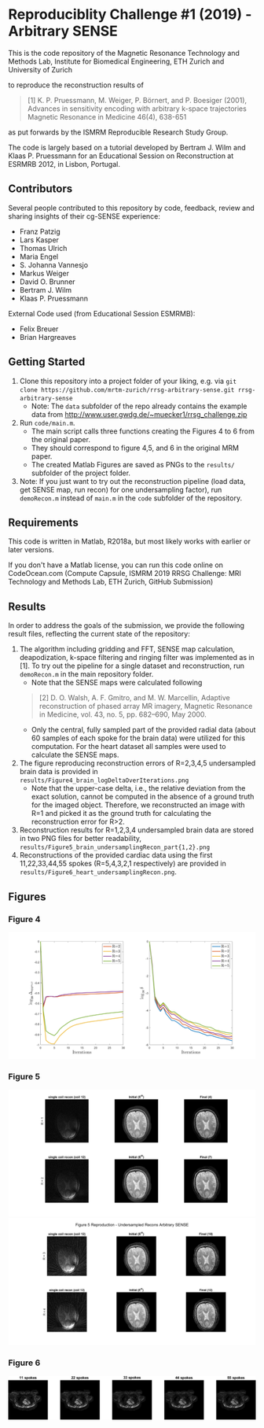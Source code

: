 Reproduciblity Challenge #1 (2019) - Arbitrary SENSE
====================================================

This is the code repository of the Magnetic Resonance Technology and Methods 
Lab, Institute for Biomedical Engineering, ETH Zurich and University of Zurich

to reproduce the reconstruction results of 

> [1] K. P. Pruessmann, M. Weiger, P. Börnert, and P. Boesiger (2001), 
> Advances in sensitivity encoding with arbitrary k-space trajectories
> Magnetic Resonance in Medicine 46(4), 638-651

as put forwards by the ISMRM Reproducible Research Study Group.

The code is largely based on a tutorial developed by Bertram J. Wilm and Klaas P. 
Pruessmann for an Educational Session on Reconstruction at ESRMRB 2012, in Lisbon, Portugal.


Contributors
------------

Several people contributed to this repository by code, feedback, review and sharing 
insights of their cg-SENSE experience:

- Franz Patzig
- Lars Kasper
- Thomas Ulrich
- Maria Engel
- S. Johanna Vannesjo
- Markus Weiger
- David O. Brunner
- Bertram J. Wilm
- Klaas P. Pruessmann

External Code used (from Educational Session ESMRMB):
- Felix Breuer
- Brian Hargreaves


Getting Started
---------------

1. Clone this repository into a project folder of your liking, e.g. via
   `git clone https://github.com/mrtm-zurich/rrsg-arbitrary-sense.git rrsg-arbitrary-sense`
   - Note: The `data` subfolder of the repo already contains the example data from 
   http://www.user.gwdg.de/~muecker1/rrsg_challenge.zip
2. Run `code/main.m`. 
    - The main script calls three functions creating the Figures 4 to 6 from the original paper. 
	- They should correspond to figure 4,5, and 6 in the original MRM paper.
	- The created Matlab Figures are saved as PNGs to the `results/` subfolder of the project folder.
3. Note: If you just want to try out the reconstruction pipeline (load data, get SENSE map, run recon) 
   for one undersampling factor), run `demoRecon.m` instead of `main.m` in the
   `code` subfolder of the repository.


Requirements
------------

This code is written in Matlab, R2018a, but most likely works with earlier or later versions.

If you don't have a Matlab license, you can run this code online on
CodeOcean.com (Compute Capsule, ISMRM 2019 RRSG Challenge: MRI Technology and
Methods Lab, ETH Zurich, GitHub Submission)


Results
-------

In order to address the goals of the submission, we provide the following result files, reflecting the current state of the repository:

1. The algorithm including gridding and FFT, SENSE map calculation, deapodization,
   k-space filtering and ringing filter was implemented as in [1]. To try out the pipeline for a single dataset and 
   reconstruction, run `demoRecon.m` in the main repository folder.
	- Note that the SENSE maps were calculated following
	> [2] D. O. Walsh, A. F. Gmitro, and M. W. Marcellin, Adaptive reconstruction of phased array MR imagery,
	> Magnetic Resonance in Medicine, vol. 43, no. 5, pp. 682–690, May 2000.
	- Only the central, fully sampled part of the provided radial data (about 60 samples of each spoke for the brain data) were utilized for this computation. For the heart dataset all samples were used to calculate the SENSE maps.
2. The figure reproducing reconstruction errors of R=2,3,4,5 undersampled brain
   data is provided in `results/Figure4_brain_logDeltaOverIterations.png`
    - Note that the upper-case delta, i.e., the relative deviation from the exact solution, cannot be computed in the absence of a ground truth for the imaged object. Therefore, we 
	reconstructed an image with R=1 and picked it as the ground truth for calculating the reconstruction error for R>2. 
3. Reconstruction results for R=1,2,3,4 undersampled brain data are stored in
   two PNG files for better readability,
   `results/Figure5_brain_undersamplingRecon_part{1,2}.png`
4. Reconstructions of the provided cardiac data using the first 11,22,33,44,55
   spokes (R=5,4,3,2,1 respectively) are provided in
   `results/Figure6_heart_undersamplingRecon.png`.


Figures
-------

### Figure 4
![Figure 4](results/Figure4_brain_logDeltaOverIterations.png?raw=true "Figure 4")

### Figure 5
![Figure 5, part 1](results/Figure5_brain_undersamplingRecon_part1.png?raw=true "Figure 5, part 1")
![Figure 5, part 2](results/Figure5_brain_undersamplingRecon_part2.png?raw=true "Figure 5, part 2")

### Figure 6
![Figure 6](results/Figure6_heart_undersamplingRecon.png?raw=true "Figure 6")
